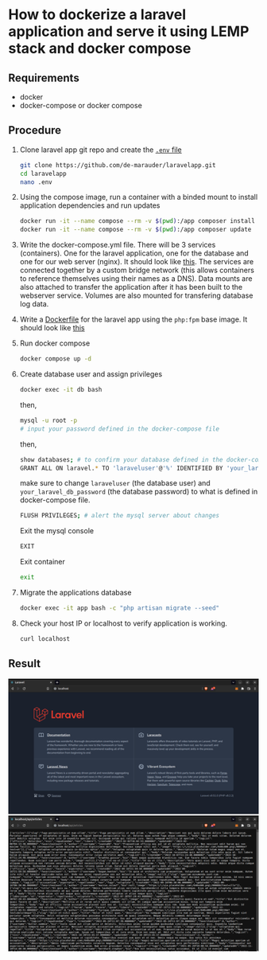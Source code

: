 # How to dockerize a laravel application and serve it using LEMP stack and docker compose

## Requirements
- docker
- docker-compose or docker compose

## Procedure

1. Clone laravel app git repo and create the [`.env` file](./.env)
   ```bash
   git clone https://github.com/de-marauder/laravelapp.git
   cd laravelapp
   nano .env
   ```
2. Using the compose image, run a container with a binded mount to install application dependencies and run updates
   ```bash
   docker run -it --name compose --rm -v $(pwd):/app composer install
   docker run -it --name compose --rm -v $(pwd):/app composer update
   ```
3. Write the docker-compose.yml file. There will be 3 services (containers). One for the laravel application, one for the database and one for our web server (nginx). It should look like [this](./docker-compose.yml). The services are connected together by a custom bridge network (this allows containers to reference themselves using their names as a DNS). Data mounts are also attached to transfer the application after it has been built to the webserver service. Volumes are also mounted for transfering database log data. 
4. Write a [Dockerfile](./Dockerfile) for the laravel app using the `php:fpm` base image. It should look like [this](./Dockerfile)
5. Run docker compose
   ```bash
   docker compose up -d
   ```
6. Create database user and assign privileges
   ```bash
   docker exec -it db bash
   ```
   then,
   ```bash
   mysql -u root -p
   # input your password defined in the docker-compose file
   ```
   then,
   ```bash
   show databases; # to confirm your database defined in the docker-compose file was created
   GRANT ALL ON laravel.* TO 'laraveluser'@'%' IDENTIFIED BY 'your_laravel_db_password';
   ```
   make sure to change `laraveluser` (the database user) and `your_laravel_db_password` (the database password) to what is defined in docker-compose file.
   ```bash
   FLUSH PRIVILEGES; # alert the mysql server about changes
   ```
   Exit the mysql console
   ```bash
   EXIT
   ```
   Exit container
   ```bash
   exit
   ```

7. Migrate the applications database
   ```bash
   docker exec -it app bash -c "php artisan migrate --seed"
   ```
8. Check your host IP or localhost to verify application is working.
   ```bash
   curl localhost
   ```

## Result
<img src="./home.png" alt="result" />
<img src="./articles.png" alt="result" />
